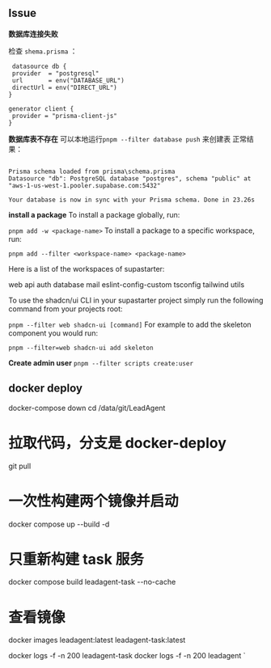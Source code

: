 
## Issue
 **数据库连接失败**

检查 `shema.prisma` ：
 ```
  datasource db {
  provider  = "postgresql"
  url       = env("DATABASE_URL") 
  directUrl = env("DIRECT_URL") 
}

generator client {
  provider = "prisma-client-js"
}
```
**数据库表不存在**
可以本地运行`pnpm --filter database push` 来创建表
正常结果：
```

Prisma schema loaded from prisma\schema.prisma
Datasource "db": PostgreSQL database "postgres", schema "public" at "aws-1-us-west-1.pooler.supabase.com:5432"

Your database is now in sync with your Prisma schema. Done in 23.26s
```
**install a package**
To install a package globally, run:


`pnpm add -w <package-name>`
To install a package to a specific workspace, run:


`pnpm add --filter <workspace-name> <package-name>`

Here is a list of the workspaces of supastarter:

web
api
auth
database
mail
eslint-config-custom
tsconfig
tailwind
utils

To use the shadcn/ui CLI in your supastarter project simply run the following command from your projects root:

`pnpm --filter web shadcn-ui [command]`
For example to add the skeleton component you would run:

`pnpm --filter=web shadcn-ui add skeleton`

**Create admin user**
`pnpm --filter scripts create:user`

## docker deploy
docker-compose down
cd /data/git/LeadAgent
# 拉取代码，分支是 docker-deploy
git pull

# 一次性构建两个镜像并启动
docker compose up --build -d

# 只重新构建 task 服务
docker compose build leadagent-task --no-cache

# 查看镜像
docker images leadagent:latest leadagent-task:latest

docker logs -f -n 200 leadagent-task
docker logs -f -n 200 leadagent
`